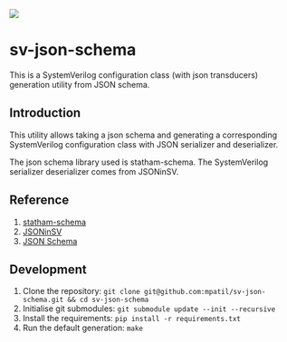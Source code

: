 ![](https://img.shields.io/badge/license-MIT-green)

# sv-json-schema
This is a SystemVerilog configuration class (with json transducers) generation utility from  JSON schema.

## Introduction

This utility allows taking a json schema and generating a corresponding SystemVerilog configuration class with JSON serializer and deserializer.

The json schema library used is statham-schema. The SystemVerilog serializer deserializer comes from JSONinSV.

## Reference

1. [statham-schema](https://github.com/jacksmith15/statham-schema)
1. [JSONinSV](https://github.com/zhouchuanrui/JSONinSV)
1. [JSON Schema](https://json-schema.org/)

## Development

1. Clone the repository: `git clone git@github.com:mpatil/sv-json-schema.git && cd sv-json-schema`
1. Initialise git submodules: `git submodule update --init --recursive`
1. Install the requirements: `pip install -r requirements.txt`
1. Run the default generation: `make`
